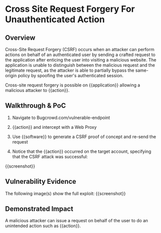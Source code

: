# Cross Site Request Forgery For Unauthenticated Action

## Overview
Cross-Site Request Forgery (CSRF) occurs when an attacker can perform actions on behalf of an authenticated user by sending a crafted request to the application after enticing the user into visiting a malicious website. The application is unable to distinguish between the malicious request and the legitimate request, as the attacker is able to partially bypass the same-origin policy by spoofing the user's authenticated session. 

Cross-site request forgery is possible on {{application}} allowing a malicious attacker to {{action}}.

## Walkthrough & PoC

1. Navigate to Bugcrowd.com/vulnerable-endpoint

1. {{action}} and intercept with a Web Proxy

1. Use {{software}} to generate a CSRF proof of concept and re-send the request

1. Notice that the {{action}} occurred on the target account, specifying that the CSRF attack was successful:

{{screenshot}}

## Vulnerability Evidence

The following image(s) show the full exploit:
{{screenshot}}

## Demonstrated Impact

A malicious attacker can issue a request on behalf of the user to do an unintended action such as {{action}}.


